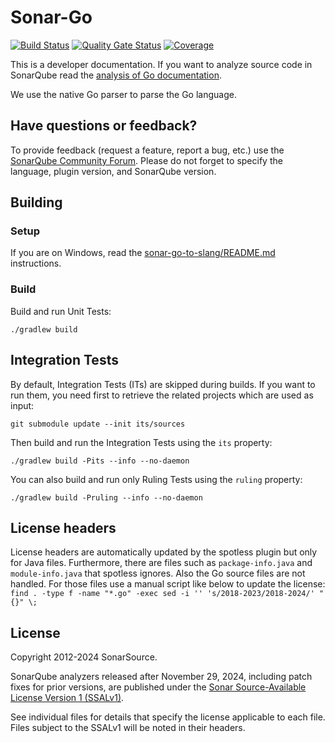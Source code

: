 # Sonar-Go

[![Build Status](https://api.cirrus-ci.com/github/SonarSource/sonar-go.svg?branch=master)](https://cirrus-ci.com/github/SonarSource/sonar-go)
[![Quality Gate Status](https://next.sonarqube.com/sonarqube/api/project_badges/measure?project=SonarSource_sonar-go&metric=alert_status&token=sqb_f88f3f95eb835f3a47eaa59f8575229fc6ddbcc5)](https://next.sonarqube.com/sonarqube/dashboard?id=SonarSource_sonar-go)
[![Coverage](https://next.sonarqube.com/sonarqube/api/project_badges/measure?project=SonarSource_sonar-go&metric=coverage&token=sqb_f88f3f95eb835f3a47eaa59f8575229fc6ddbcc5)](https://next.sonarqube.com/sonarqube/dashboard?id=SonarSource_sonar-go)

This is a developer documentation. If you want to analyze source code in SonarQube read the [analysis of Go documentation](https://docs.sonarqube.org/latest/analysis/languages/go/).

We use the native Go parser to parse the Go language.

## Have questions or feedback?

To provide feedback (request a feature, report a bug, etc.) use the [SonarQube Community Forum](https://community.sonarsource.com/). Please do not forget to specify the language, plugin version, and SonarQube version.

## Building

### Setup

If you are on Windows, read the [sonar-go-to-slang/README.md](sonar-go-to-slang/README.md) instructions.


### Build
Build and run Unit Tests:

    ./gradlew build

## Integration Tests

By default, Integration Tests (ITs) are skipped during builds.
If you want to run them, you need first to retrieve the related projects which are used as input:

    git submodule update --init its/sources

Then build and run the Integration Tests using the `its` property:

    ./gradlew build -Pits --info --no-daemon

You can also build and run only Ruling Tests using the `ruling` property:

    ./gradlew build -Pruling --info --no-daemon

## License headers

License headers are automatically updated by the spotless plugin but only for Java files. 
Furthermore, there are files such as `package-info.java` and `module-info.java` that spotless ignores. 
Also the Go source files are not handled. For those files use a manual script like below to update the license:
    `find . -type f -name "*.go" -exec sed -i '' 's/2018-2023/2018-2024/' "{}" \;`

## License

Copyright 2012-2024 SonarSource.

SonarQube analyzers released after November 29, 2024, including patch fixes for prior versions,
are published under the [Sonar Source-Available License Version 1 (SSALv1)](LICENSE.txt).

See individual files for details that specify the license applicable to each file.
Files subject to the SSALv1 will be noted in their headers.
